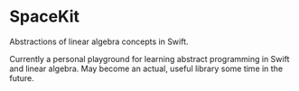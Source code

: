 #  SpaceKit

Abstractions of linear algebra concepts in Swift.

Currently a personal playground for learning abstract programming in Swift and linear algebra. 
May become an actual, useful library some time in the future. 
